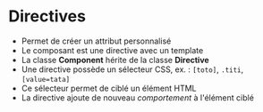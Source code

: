 # Directives

* Permet de créer un attribut personnalisé
* Le composant est une directive avec un template
* La classe **Component** hérite de la classe **Directive**
* Une directive possède un sélecteur CSS, ex. : `[toto]`, `.titi`, `[value=tata]`
* Ce sélecteur permet de ciblé un élément HTML
* La directive ajoute de nouveau *comportement* à l'élément ciblé

